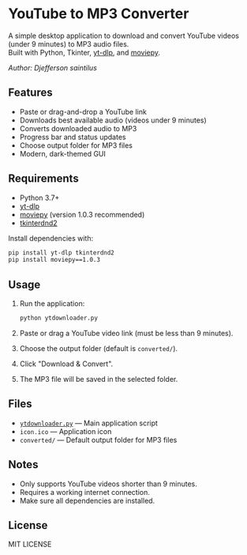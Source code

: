 # YouTube to MP3 Converter

A simple desktop application to download and convert YouTube videos (under 9 minutes) to MP3 audio files.  
Built with Python, Tkinter, [yt-dlp](https://github.com/yt-dlp/yt-dlp), and [moviepy](https://zulko.github.io/moviepy/).

*Author: Djefferson saintilus*

## Features

- Paste or drag-and-drop a YouTube link
- Downloads best available audio (videos under 9 minutes)
- Converts downloaded audio to MP3
- Progress bar and status updates
- Choose output folder for MP3 files
- Modern, dark-themed GUI

## Requirements

- Python 3.7+
- [yt-dlp](https://github.com/yt-dlp/yt-dlp)
- [moviepy](https://zulko.github.io/moviepy/) (version 1.0.3 recommended)
- [tkinterdnd2](https://github.com/pmgagne/tkinterdnd2)

Install dependencies with:

```sh
pip install yt-dlp tkinterdnd2
pip install moviepy==1.0.3
```

## Usage

1. Run the application:

    ```sh
    python ytdownloader.py
    ```

2. Paste or drag a YouTube video link (must be less than 9 minutes).
3. Choose the output folder (default is `converted/`).
4. Click "Download & Convert".
5. The MP3 file will be saved in the selected folder.

## Files

- [`ytdownloader.py`](ytdownloader.py) — Main application script
- `icon.ico` — Application icon
- `converted/` — Default output folder for MP3 files

## Notes

- Only supports YouTube videos shorter than 9 minutes.
- Requires a working internet connection.
- Make sure all dependencies are installed.


## License

MIT LICENSE
